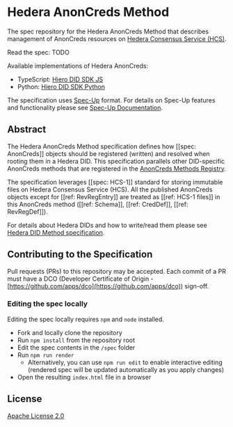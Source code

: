 # Hedera AnonCreds Method

The spec repository for the Hedera AnonCreds Method that describes management of AnonCreds resources on [Hedera Consensus Service (HCS)](https://hedera.com/consensus-service).

Read the spec: TODO

Available implementations of Hedera AnonCreds:

- TypeScript: [Hiero DID SDK JS](https://github.com/hiero-ledger/hiero-did-sdk-js)
- Python: [Hiero DID SDK Python](https://github.com/hiero-ledger/hiero-did-sdk-python)

The specification uses [Spec-Up] format. For details on Spec-Up features and functionality please see [Spec-Up Documentation].

[Spec-Up]: https://github.com/decentralized-identity/spec-up
[Spec-Up Documentation]: https://identity.foundation/spec-up/

## Abstract

The Hedera AnonCreds Method specification defines how [[spec: AnonCreds]] objects should be registered (written) and resolved when rooting them in a Hedera DID.
This specification parallels other DID-specific AnonCreds methods that are registered in the [AnonCreds Methods Registry](https://hyperledger.github.io/anoncreds-methods-registry/).

The specification leverages [[spec: HCS-1]] standard for storing immutable files on Hedera Consensus Service (HCS).
All the published AnonCreds objects except for [[ref: RevRegEntry]] are treated as [[ref: HCS-1 files]] in this AnonCreds method ([[ref: Schema]], [[ref: CredDef]], [[ref: RevRegDef]]).

For details about Hedera DIDs and how to write/read them please see [Hedera DID Method specification](https://github.com/hashgraph/did-method).

## Contributing to the Specification

Pull requests (PRs) to this repository may be accepted.
Each commit of a PR must have a DCO (Developer Certificate of Origin -[https://github.com/apps/dco](https://github.com/apps/dco)) sign-off.

### Editing the spec locally

Editing the spec locally requires `npm` and `node` installed.

- Fork and locally clone the repository
- Run `npm install` from the repository root
- Edit the spec contents in the `/spec` folder
- Run `npm run render`
    - Alternatively, you can use `npm run edit` to enable interactive editing (rendered spec will be updated automatically as you apply changes)
- Open the resulting `index.html` file in a browser

## License

[Apache License 2.0](LICENSE)